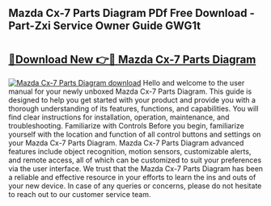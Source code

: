## Mazda Cx-7 Parts Diagram PDf Free Download - Part-Zxi Service Owner Guide GWG1t

# <h2><a href="http://dfhefx.blite.top/?on=Mazda+Cx-7+Parts+Diagram">🔗Download New 👉🔴 Mazda Cx-7 Parts Diagram</a></h2>

[![Mazda Cx-7 Parts Diagram download](https://i.imgur.com/lujVjoI.png)](http://dfhefx.blite.top/?on=Mazda+Cx-7+Parts+Diagram)
Hello and welcome to the user manual for your newly unboxed Mazda Cx-7 Parts Diagram. This guide is designed to help you get started with your product and provide you with a thorough understanding of its features, functions, and capabilities. You will find clear instructions for installation, operation, maintenance, and troubleshooting. Familiarize with Controls Before you begin, familiarize yourself with the location and function of all control buttons and settings on your Mazda Cx-7 Parts Diagram. Mazda Cx-7 Parts Diagram advanced features include object recognition, motion sensors, customizable alerts, and remote access, all of which can be customized to suit your preferences via the user interface. We trust that the Mazda Cx-7 Parts Diagram has been a reliable and effective resource in your efforts to learn the ins and outs of your new device. In case of any queries or concerns, please do not hesitate to reach out to our customer service team.
